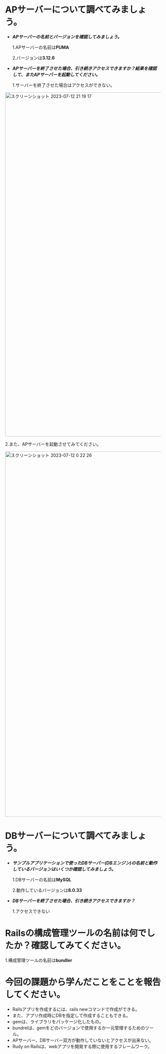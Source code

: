 # APサーバーについて調べてみましょう。  
- ***APサーバーの名前とバージョンを確認してみましょう。***

  1.APサーバーの名前は**PUMA**

  2.バージョンは**3.12.6**


- ***APサーバーを終了させた場合、引き続きアクセスできますか？結果を確認して、またAPサーバーを起動してください。***

 
  1.サーバーを終了させた場合はアクセスができない。
<img width="1110" alt="スクリーンショット 2023-07-12 21 19 17" src="https://github.com/1988izumi/Raise-Tech/assets/135251249/30f69d06-e3e6-469b-a200-8d81cfa007dc">



  2.また、APサーバーを起動させてみてください。

<img width="1179" alt="スクリーンショット 2023-07-12 0 22 26" src="https://github.com/1988izumi/Raise-Tech/assets/135251249/6c1fe8cf-6234-42d9-83a7-5177c9c91ae1">

# DBサーバーについて調べてみましょう。
- ***サンプルアプリケーションで使ったDBサーバー(DBエンジン)の名前と動作しているバージョンはいくつか確認してみましょう。***
 
  1.DBサーバーの名前は**MySQL**
  
  2.動作しているバージョンは**8.0.33**
- ***DBサーバーを終了させた場合、引き続きアクセスできますか？***

  1.アクセスできない

# Railsの構成管理ツールの名前は何でしたか？確認してみてください。

  1.構成管理ツールの名前は**bundler**

# 今回の課題から学んだことをことを報告してください。
- Railsアプリを作成するには、rails newコマンドで作成ができる。
- また、アプリ作成時にDBを指定して作成することもできる。
- gemは、ライブラリをパッケージ化したもの。
- bundrelは、gemをどのバージョンで使用するか一元管理するためのツール。
- APサーバー、DBサーバー双方が動作していないとアクセスが出来ない。
- Rudy on Railsは、webアプリを開発する際に使用するフレームワーク。
